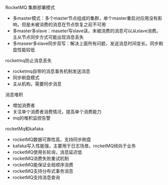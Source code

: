 RocketMQ 集群部署模式
- 多master模式：多个master节点组成的集群，单个master重启对应用没有影响，但是未被消费的消息在节点恢复之前不可用
- 多master多slave：maseter写slave读，未被消费的消息可以从slave消费。主从节点同步方式可能出现消息丢失
- 多maseer多slave同步双写：解决上面所有问题，发送消息时间变长。同步刷盘性能较低

rocketmq防止消息丢失
- rocketmq自带的消息事务机制发送消息
- 同步刷盘模式
- 主从机构，需要同步消息

消息堆积
- 增加消费者
- 关注单个消费者消费情况，提高单个消费能力
- mq的堆积监控告警

rocketMq和kafaka
- rocketMQ数据可靠性高，支持同步刷盘
- kafaka写入性能强，主要用于日志场景。rocketMQ倾向于业务
- rocketMQ使用长轮询，消息延迟低
- rocketMQ消费失败重试机制
- rocketMQ能保证全局顺序消费
- rocketMQ支持分布式事务消息
- rocketMQ支持消息查询
